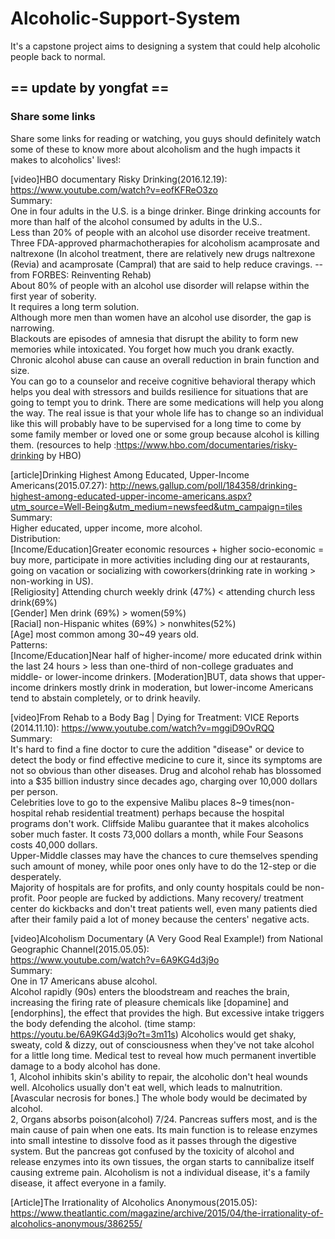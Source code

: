 # Alcoholic-Support-System
It's a capstone project aims to designing a system that could help alcoholic people back to normal.

## == update by yongfat ==
### Share some links  

Share some links for reading or watching, you guys should definitely watch some of these to know more about alcoholism and the hugh impacts it makes to alcoholics' lives!:

[video]HBO documentary Risky Drinking(2016.12.19): https://www.youtube.com/watch?v=eofKFReO3zo  
Summary:  
One in four adults in the U.S. is a binge drinker. Binge drinking accounts for more than half of the alcohol consumed by adults in the U.S..   
Less than 20% of people with an alcohol use disorder receive treatment.  
Three FDA-approved pharmachotherapies for alcoholism acamprosate and naltrexone
(In alcohol treatment, there are relatively new drugs naltrexone (Revia) and acamprosate (Campral) that are said to help reduce cravings. -- from FORBES: Reinventing Rehab)  
About 80% of people with an alcohol use disorder will relapse within the first year of soberity.  
It requires a long term solution.  
Although more men than women have an alcohol use disorder, the gap is narrowing.  
Blackouts are episodes of amnesia that disrupt the ability to form new memories while intoxicated. You forget how much you drank exactly.
Chronic alcohol abuse can cause an overall reduction in brain function and size.  
You can go to a counselor and receive cognitive behavioral therapy which helps you deal with stressors and builds resilience for situations that are going to tempt you to drink. There are some medications will help you along the way. The real issue is that your whole life has to change so an individual like this will probably have to be supervised for a long time to come by some family member or loved one or some group because alcohol is killing them. (resources to help :https://www.hbo.com/documentaries/risky-drinking  by HBO)     

[article]Drinking Highest Among Educated, Upper-Income Americans(2015.07.27):  http://news.gallup.com/poll/184358/drinking-highest-among-educated-upper-income-americans.aspx?utm_source=Well-Being&utm_medium=newsfeed&utm_campaign=tiles  
Summary:  
Higher educated, upper income, more alcohol.  
Distribution:  
	[Income/Education]Greater economic resources + higher socio-economic = buy more, participate in more activities including ding our at restaurants, going on vacation or socializing with coworkers(drinking rate in working > non-working in US).  
	[Religiosity] Attending church weekly drink (47%) < attending church less drink(69%)  
	[Gender] Men drink (69%) > women(59%)  
	[Racial] non-Hispanic whites (69%) > nonwhites(52%)  
	[Age] most common among 30~49 years old.  
Patterns:  
	[Income/Education]Near half of higher-income/ more educated drink within the last 24 hours > less than one-third of non-college graduates and middle- or lower-income drinkers.
	[Moderation]BUT, data shows that upper-income drinkers mostly drink in moderation, but lower-income Americans tend to abstain completely, or to drink heavily.



[video]From Rehab to a Body Bag | Dying for Treatment: VICE Reports (2014.11.10): https://www.youtube.com/watch?v=mggiD9OvRQQ  
Summary:  
It's hard to find a fine doctor to cure the addition "disease" or device to detect the body or find effective medicine to cure it, since its symptoms are not so obvious than other diseases. Drug and alcohol rehab has blossomed into a $35 billion industry since decades ago, charging over 10,000 dollars per person.  
Celebrities love to go to the expensive Malibu places 8~9 times(non-hospital rehab residential treatment) perhaps because the hospital programs don't work. Cliffside Malibu guarantee that it makes alcoholics sober much faster. It costs 73,000 dollars a month, while Four Seasons costs 40,000 dollars.  
Upper-Middle classes may have the chances to cure themselves spending such amount of money, while poor ones only have to do the 12-step or die desperately.  
Majority of hospitals are for profits, and only county hospitals could be non-profit. Poor people are fucked by addictions. Many recovery/ treatment center do kickbacks and don't treat patients well, even many patients died after their family paid a lot of money because the centers' negative acts.

[video]Alcoholism Documentary (A Very Good Real Example!) from National Geographic Channel(2015.05.05):  
https://www.youtube.com/watch?v=6A9KG4d3j9o  
Summary:  
One in 17 Americans abuse alcohol.  
Alcohol rapidly (90s) enters the bloodstream and reaches the brain, increasing the firing rate of pleasure chemicals like [dopamine] and [endorphins], the effect that provides the high. But excessive intake triggers the body defending the alcohol. (time stamp: https://youtu.be/6A9KG4d3j9o?t=3m11s) Alcoholics would get shaky, sweaty, cold & dizzy, out of consciousness when they've not take alcohol for a little long time.
Medical test to reveal how much permanent invertible damage to a body alcohol has done.  
1, Alcohol inhibits skin's ability to repair, the alcoholic don't heal wounds well. Alcoholics usually don't eat well, which leads to malnutrition. [Avascular necrosis for bones.] The whole body would be decimated by alcohol.   
2, Organs absorbs poison(alcohol) 7/24. Pancreas suffers most, and is the main cause of pain when one eats. Its main function is to release enzymes into small intestine to dissolve food as it passes through the digestive system. But the pancreas got confused by the toxicity of alcohol and release enzymes into its own tissues, the organ starts to cannibalize itself causing extreme pain.
Alcoholism is not a individual disease, it's a family disease, it affect everyone in a family.


[Article]The Irrationality of Alcoholics Anonymous(2015.05): https://www.theatlantic.com/magazine/archive/2015/04/the-irrationality-of-alcoholics-anonymous/386255/  
